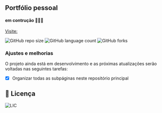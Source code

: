## Portfólio pessoal
#### em contrução :hammer::nut_and_bolt::wrench:

[Visite:](https://marcsonaz.github.io/)
<!---Esses são exemplos. Veja https://shields.io para outras pessoas ou para personalizar este conjunto de escudos. Você pode querer incluir dependências, status do projeto e informações de licença aqui--->

![GitHub repo size](https://img.shields.io/github/repo-size/MarcsonAz/marcsonaz.github.io)
![GitHub language count](https://img.shields.io/github/languages/count/MarcsonAz/marcsonaz.github.io)
![GitHub forks](https://img.shields.io/github/forks/MarcsonAz/marcsonaz.github.io)

### Ajustes e melhorias

O projeto ainda está em desenvolvimento e as próximas atualizações serão voltadas nas seguintes tarefas:

- [x] Organizar todas as subpáginas neste repositório principal

## 📝 Licença

![LIC](https://img.shields.io/github/license/MarcsonAz/marcsonaz.github.io)

